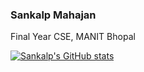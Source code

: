 ### Sankalp Mahajan
Final Year CSE, MANIT Bhopal

[![Sankalp's GitHub stats](https://github-readme-stats.vercel.app/api?username=snklp1)](https://github.com/anuraghazra/github-readme-stats)


